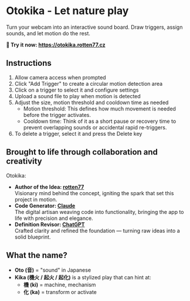# Otokika - Let nature play

Turn your webcam into an interactive sound board. Draw triggers, assign sounds, and let motion do the rest.

**🔗 Try it now: https://otokika.rotten77.cz**


## Instructions

1. Allow camera access when prompted
1. Click "Add Trigger" to create a circular motion detection area
1. Click on a trigger to select it and configure settings
1. Upload a sound file to play when motion is detected
1. Adjust the size, motion threshold and cooldown time as needed
    * Motion threshold: This defines how much movement is needed before the trigger activates.
    * Cooldown time: Think of it as a short pause or recovery time to prevent overlapping sounds or accidental rapid re-triggers.
2. To delete a trigger, select it and press the Delete key

## Brought to life through collaboration and creativity
Otokika:

* **Author of the Idea: [rotten77](https://rotten77.cz/)**<br />Visionary mind behind the concept, igniting the spark that set this project in motion.
* **Code Generator: [Claude](https://claude.ai/new)**<br />The digital artisan weaving code into functionality, bringing the app to life with precision and elegance.
* **Definition Revisor: [ChatGPT](https://chatgpt.com/)**<br />Crafted clarity and refined the foundation — turning raw ideas into a solid blueprint.

## What the name?

* **Oto (音)** = "sound" in Japanese
* **Kika (機火 / 起火 / 起化)** is a stylized play that can hint at:
  * **機 (ki)** = machine, mechanism
  * **化 (ka)** = transform or activate